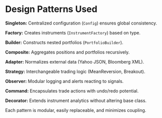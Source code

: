 # Design Patterns Used

**Singleton:** Centralized configuration (`Config`) ensures global consistency.

**Factory:** Creates instruments (`InstrumentFactory`) based on type.

**Builder:** Constructs nested portfolios (`PortfolioBuilder`).

**Composite:** Aggregates positions and portfolios recursively.

**Adapter:** Normalizes external data (Yahoo JSON, Bloomberg XML).

**Strategy:** Interchangeable trading logic (MeanReversion, Breakout).

**Observer:** Modular logging and alerts reacting to signals.

**Command:** Encapsulates trade actions with undo/redo potential.

**Decorator:** Extends instrument analytics without altering base class.

Each pattern is modular, easily replaceable, and minimizes coupling.
